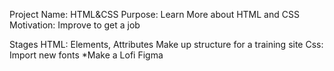 Project Name: HTML&CSS
Purpose: Learn More about HTML and CSS
Motivation: Improve to get a job 

Stages
HTML: Elements, Attributes
Make up structure for a training site 
Css: Import new fonts
    *Make a Lofi Figma
    
